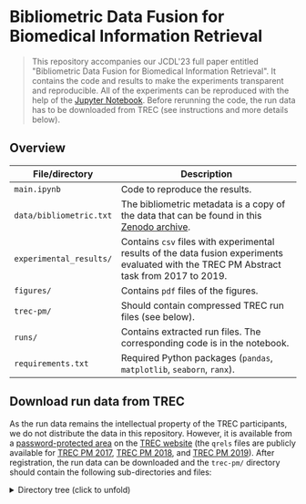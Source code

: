 # Bibliometric Data Fusion for Biomedical Information Retrieval

> This repository accompanies our JCDL'23 full paper entitled "Bibliometric Data Fusion for Biomedical Information Retrieval". It contains the code and results to make the experiments transparent and reproducible. All of the experiments can be reproduced with the help of the [Jupyter Notebook](./main.ipynb). Before rerunning the code, the run data has to be downloaded from TREC (see instructions and more details below).

## Overview 

| File/directory | Description| 
| --- | --- |
| `main.ipynb` | Code to reproduce the results. |
| `data/bibliometric.txt` | The bibliometric metadata is a copy of the data that can be found in this [Zenodo archive](https://zenodo.org/record/3719285). |
| `experimental_results/` | Contains `csv` files with experimental results of the data fusion experiments evaluated with the TREC PM Abstract task from 2017 to 2019. |
| `figures/` | Contains `pdf` files of the figures. |
| `trec-pm/` | Should contain compressed TREC run files (see below). |
| `runs/` | Contains extracted run files. The corresponding code is in the notebook. |
| `requirements.txt` | Required Python packages (`pandas`, `matplotlib`, `seaborn`, `ranx`). |

## Download run data from TREC

As the run data remains the intellectual property of the TREC participants, we do not distribute the data in this repository. However, it is available from a [password-protected area](http://trec.nist.gov/results/) on the [TREC website](https://trec.nist.gov/) (the `qrels` files are publicly available for [TREC PM 2017](https://trec.nist.gov/data/precmed2017.html), [TREC PM 2018](https://trec.nist.gov/data/precmed2018.html), and [TREC PM 2019](https://trec.nist.gov/data/precmed2019.html)). After registration, the run data can be downloaded and the `trec-pm/` directory should contain the following sub-directories and files:

<details>
<summary>Directory tree (click to unfold)</summary>

```
trec-pm
├── trec-pm-2017-abstracts
│   ├── input.aCSIROmedAll.gz
│   ├── input.aCSIROmedMCB.gz
│   ├── input.aCSIROmedMGB.gz
│   ├── input.aCSIROmedNEG.gz
│   ├── input.aCSIROmedPCB.gz
│   ├── input.Broad.gz
│   ├── input.cbnuSA1.gz
│   ├── input.cbnuSA2.gz
│   ├── input.cbnuSA3.gz
│   ├── input.DUTIR003.gz
│   ├── input.ECNU_M_1.gz
│   ├── input.ECNU_M_2.gz
│   ├── input.ECNU_M_3.gz
│   ├── input.ECNU_M_4.gz
│   ├── input.ECNU_M_5.gz
│   ├── input.eth_a_gws.gz
│   ├── input.eth_a_luc.gz
│   ├── input.eth_a_nn.gz
│   ├── input.eth_a_ws.gz
│   ├── input.eth_a_ws_q.gz
│   ├── input.Focused.gz
│   ├── input.GP14Medline.gz
│   ├── input.GP16Medline.gz
│   ├── input.Gwave.gz
│   ├── input.ielabRun1.gz
│   ├── input.ielabRun21.gz
│   ├── input.ielabRun22.gz
│   ├── input.ielabRun23.gz
│   ├── input.ielabRun3.gz
│   ├── input.KISTI01.gz
│   ├── input.KISTI02.gz
│   ├── input.KISTI03.gz
│   ├── input.KISTI04.gz
│   ├── input.KISTI05.gz
│   ├── input.kkseabs1.gz
│   ├── input.kkseabs3.gz
│   ├── input.kkseabs4.gz
│   ├── input.mayonlppm1.gz
│   ├── input.mayonlppm2.gz
│   ├── input.mayonlppm3.gz
│   ├── input.mayonlppm4.gz
│   ├── input.mayonlppm5.gz
│   ├── input.MedIER_sa1.gz
│   ├── input.MedIER_sa2.gz
│   ├── input.MedIER_sa3.gz
│   ├── input.MedIER_sa4.gz
│   ├── input.medline1.gz
│   ├── input.medline2.gz
│   ├── input.medline3.gz
│   ├── input.medline4.gz
│   ├── input.medline5.gz
│   ├── input.mRun1Bsl.gz
│   ├── input.mRun2BslOth.gz
│   ├── input.mRun3MRF.gz
│   ├── input.mRun4MRFrf.gz
│   ├── input.mRun5MRFBow.gz
│   ├── input.mugpubbase.gz
│   ├── input.mugpubboost.gz
│   ├── input.mugpubdiseas.gz
│   ├── input.mugpubgene.gz
│   ├── input.mugpubshould.gz
│   ├── input.NOVAsa1.gz
│   ├── input.NOVAsa2.gz
│   ├── input.NOVAsa3.gz
│   ├── input.Ontological.gz
│   ├── input.pms_run1.gz
│   ├── input.pms_run2_abs.gz
│   ├── input.pms_run3_abs.gz
│   ├── input.pms_run4_abs.gz
│   ├── input.pms_run5_abs.gz
│   ├── input.POZabsBB2GRn.gz
│   ├── input.POZabsBB2sn.gz
│   ├── input.POZabsLGDGRn.gz
│   ├── input.SDSFU_Ensem.gz
│   ├── input.SDSFU_Jnal.gz
│   ├── input.SDSFU_Lambda.gz
│   ├── input.SDSFU_PF_SA.gz
│   ├── input.SDSFU_PU_SA.gz
│   ├── input.Semantic.gz
│   ├── input.SIBTMlit1.gz
│   ├── input.SIBTMlit2.gz
│   ├── input.SIBTMlit3.gz
│   ├── input.SIBTMlit4.gz
│   ├── input.SIBTMlit5.gz
│   ├── input.Textual.gz
│   ├── input.UCASBASEa.gz
│   ├── input.UCASSEM1a.gz
│   ├── input.UCASSEM2a.gz
│   ├── input.UCASSEM3a.gz
│   ├── input.UCASSEMUMLSa.gz
│   ├── input.udelT1Base.gz
│   ├── input.udelT1Comb.gz
│   ├── input.udelT1GeMeSH.gz
│   ├── input.udelT1Gene.gz
│   ├── input.udelT1PRF.gz
│   ├── input.UD_GU_SA_1.gz
│   ├── input.UD_GU_SA_2.gz
│   ├── input.UD_GU_SA_3.gz
│   ├── input.UD_GU_SA_4.gz
│   ├── input.UD_GU_SA_5.gz
│   ├── input.UDInfoPMSA2.gz
│   ├── input.UDInfoPMSA3.gz
│   ├── input.UDInfoPMSA5.gz
│   ├── input.UDInfoPMSA6.gz
│   ├── input.UDInfoPMSA7.gz
│   ├── input.UKY_AGG.gz
│   ├── input.UKY_BASE.gz
│   ├── input.UKY_CJT.gz
│   ├── input.UKY_COM.gz
│   ├── input.UKY_MAN.gz
│   ├── input.UNTIIADW.gz
│   ├── input.UNTIIAGA.gz
│   ├── input.UNTIIAIS.gz
│   ├── input.UNTIIALQ.gz
│   ├── input.UNTIIASY.gz
│   ├── input.UTDHLTAF.gz
│   ├── input.UTDHLTFF.gz
│   ├── input.UTDHLTJQ.gz
│   ├── input.UTDHLTSF.gz
│   ├── input.UTDHLTSQ.gz
│   ├── input.UWMSOIS5.gz
│   ├── input.UWMSOIS6.gz
│   ├── input.UWMSOIS7.gz
│   ├── input.UWMSOIS8.gz
│   ├── input.UWMSOIS9.gz
│   └── qrels-final-abstracts.txt
├── trec-pm-2018-abstracts
│   ├── input.aCSIROmedAll.gz
│   ├── input.aCSIROmedMCB.gz
│   ├── input.aCSIROmedNEG.gz
│   ├── input.bool51.gz
│   ├── input.cbnuSA1.gz
│   ├── input.cbnuSA2.gz
│   ├── input.cbnuSA3.gz
│   ├── input.cubicmnzAbs.gz
│   ├── input.cubicsumWAbs.gz
│   ├── input.doc2vec_run2.gz
│   ├── input.doc2vec_run.gz
│   ├── input.ECNU_S_Run1.gz
│   ├── input.ECNU_S_Run2.gz
│   ├── input.ECNU_S_Run3.gz
│   ├── input.ECNU_S_Run4.gz
│   ├── input.ECNU_S_Run5.gz
│   ├── input.elastic_run.gz
│   ├── input.hpipubbase.gz
│   ├── input.hpipubboost.gz
│   ├── input.hpipubclass.gz
│   ├── input.hpipubcommon.gz
│   ├── input.hpipubnone.gz
│   ├── input.IKMLAB_1.gz
│   ├── input.IKMLAB_2.gz
│   ├── input.IKMLAB_3.gz
│   ├── input.IKMLAB_4.gz
│   ├── input.IKMLAB_5.gz
│   ├── input.imi_mug_abs1.gz
│   ├── input.imi_mug_abs2.gz
│   ├── input.imi_mug_abs3.gz
│   ├── input.imi_mug_abs4.gz
│   ├── input.imi_mug_abs5.gz
│   ├── input.KL18AbsFuse.gz
│   ├── input.KL18absHY.gz
│   ├── input.KL18absWV.gz
│   ├── input.KLPM18T2Bl.gz
│   ├── input.mayomedcomp.gz
│   ├── input.mayomedcreat.gz
│   ├── input.mayomedsimp.gz
│   ├── input.mayopubtator.gz
│   ├── input.MedIER_sa11.gz
│   ├── input.MedIER_sa12.gz
│   ├── input.MedIER_sa13.gz
│   ├── input.MedIER_sa14.gz
│   ├── input.MedIER_sa15.gz
│   ├── input.method_fu.gz
│   ├── input.minfolabBA.gz
│   ├── input.minfolabBC.gz
│   ├── input.minfolabBD.gz
│   ├── input.minfolabTH.gz
│   ├── input.mnzAbs.gz
│   ├── input.MSIIP_BASE.gz
│   ├── input.MSIIP_PBAH.gz
│   ├── input.MSIIP_PBH.gz
│   ├── input.MSIIP_PBL.gz
│   ├── input.MSIIP_PBPK.gz
│   ├── input.para_fusion.gz
│   ├── input.PM_IBI_run1.gz
│   ├── input.PM_IBI_run2.gz
│   ├── input.PM_IBI_run3.gz
│   ├── input.raw_medline.gz
│   ├── input.rbf.gz
│   ├── input.RSA_DSC_LA_1.gz
│   ├── input.RSA_DSC_LA_2.gz
│   ├── input.RSA_DSC_LA_3.gz
│   ├── input.RSA_DSC_LA_4.gz
│   ├── input.RSA_DSC_LA_5.gz
│   ├── input.SIBTMlit1.gz
│   ├── input.SIBTMlit2.gz
│   ├── input.SIBTMlit3.gz
│   ├── input.SIBTMlit4.gz
│   ├── input.SIBTMlit5.gz
│   ├── input.SINAI_Base.gz
│   ├── input.SINAI_FU.gz
│   ├── input.SINAI_FUO.gz
│   ├── input.sumAbs.gz
│   ├── input.sumEW.gz
│   ├── input.two_stage.gz
│   ├── input.UCASSA1.gz
│   ├── input.UCASSA2.gz
│   ├── input.UCASSA3.gz
│   ├── input.UCASSA4.gz
│   ├── input.UCASSA5.gz
│   ├── input.UDInfoPMSA1.gz
│   ├── input.UDInfoPMSA2.gz
│   ├── input.UDInfoPMSA3.gz
│   ├── input.UDInfoPMSA4.gz
│   ├── input.UDInfoPMSA5.gz
│   ├── input.UNTIIA_DGES.gz
│   ├── input.UNTIIA_DGEWS.gz
│   ├── input.UNTIIA_DGEWU.gz
│   ├── input.UNTIIA_DGS.gz
│   ├── input.UNTIIA_WTU.gz
│   ├── input.UTDHLTRI_NL.gz
│   ├── input.UTDHLTRI_RA.gz
│   ├── input.UTDHLTRI_RF.gz
│   ├── input.UTDHLTRI_SF.gz
│   ├── input.UTDHLTRI_SS.gz
│   ├── input.UVAEXPBOOST.gz
│   ├── input.UVAEXPBSTDIF.gz
│   ├── input.UVAEXPBSTEXT.gz
│   ├── input.UVAEXPBSTNEG.gz
│   ├── input.UVAEXPBSTSHD.gz
│   └── qrels-treceval-abstracts-2018-v2.txt
└── trec-pm-2019-abstracts
    ├── input.absrun1.gz
    ├── input.absrun2.gz
    ├── input.bm25_6801.gz
    ├── input.BM25.gz
    ├── input.BM25neop01.gz
    ├── input.BM25neopcomd.gz
    ├── input.BM25neopgngm.gz
    ├── input.cbnuSA1.gz
    ├── input.cbnuSA2.gz
    ├── input.cbnuSA3.gz
    ├── input.cbnuSA4.gz
    ├── input.ccnl_sa1.gz
    ├── input.ccnl_sa2.gz
    ├── input.ccnl_sa3.gz
    ├── input.ccnl_sa4.gz
    ├── input.ccnl_sa5.gz
    ├── input.default100k.gz
    ├── input.default1m.gz
    ├── input.dfr_9464.gz
    ├── input.DutirRun1.gz
    ├── input.DutirRun2.gz
    ├── input.DutirRun3.gz
    ├── input.DutirRun4.gz
    ├── input.DutirRun5.gz
    ├── input.et_8435.gz
    ├── input.imi_mug1.gz
    ├── input.imi_mug2.gz
    ├── input.imi_mug2_t.gz
    ├── input.imi_mug3.gz
    ├── input.imi_mug3_t.gz
    ├── input.jlpmcommon2.gz
    ├── input.jlpmletor.gz
    ├── input.jlpmltrin.gz
    ├── input.jlpmtrboost.gz
    ├── input.jlpmtrcommon.gz
    ├── input.MedIR1.gz
    ├── input.MedIR2.gz
    ├── input.MedIR3.gz
    ├── input.MedIR4.gz
    ├── input.MedIR5.gz
    ├── input.run3.gz
    ├── input.run4.gz
    ├── input.run5.gz
    ├── input.sa_base.gz
    ├── input.sa_base_rr.gz
    ├── input.SA_bc.gz
    ├── input.SA_DPH_letor.gz
    ├── input.sa_ft.gz
    ├── input.sa_ft_rr.gz
    ├── input.SA_LGD_letor.gz
    ├── input.SAsimpleLGD.gz
    ├── input.SIBTMlit1.gz
    ├── input.SIBTMlit2.gz
    ├── input.SIBTMlit3.gz
    ├── input.SIBTMlit4.gz
    ├── input.SIBTMlit5.gz
    ├── input.sils_run1.gz
    ├── input.sils_run2.gz
    ├── input.sils_run3.gz
    ├── input.sils_run4.gz
    ├── input.top4fusion.gz
    ├── input.xgb_5113.gz
    └── qrels-treceval-abstracts.2019.txt

3 directories, 293 files
```
